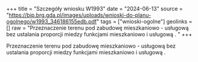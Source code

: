 +++
title = "Szczegóły wniosku W1993"
date = "2024-06-13"
source = "https://bip.brg.gda.pl/images/uploads/wnioski-do-planu-ogolnego/w1993_346186155edb.pdf"
tags = ["wnioski-ogolne"]
geolinks = []
raw = "Przeznaczenie terenu pod zabudowę mieszkaniowo - usługową bez ustalania proporcji miedzy funkcjami mieszkaniowo i usługową . "
+++

Przeznaczenie terenu pod zabudowę mieszkaniowo - usługową bez ustalania
proporcji miedzy funkcjami mieszkaniowo i usługową .



